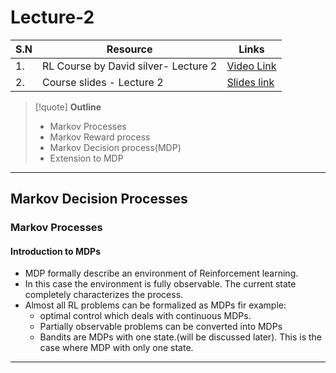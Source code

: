 
# Lecture-2

| S.N | Resource | Links |
| ---- | ---- | ---- |
| 1. | RL Course by David silver- Lecture 2 | [Video Link](https://www.youtube.com/watch?v=lfHX2hHRMVQ&list=PLqYmG7hTraZDM-OYHWgPebj2MfCFzFObQ&index=2) |
| 2. | Course slides -  Lecture 2 | [Slides link](https://www.davidsilver.uk/wp-content/uploads/2020/03/MDP.pdf) |
> [!quote] **Outline** 
> - Markov Processes
> - Markov Reward process
> - Markov Decision process(MDP)
> - Extension to MDP

---


## Markov Decision Processes
### Markov Processes
#### Introduction to MDPs
- MDP formally describe an environment of Reinforcement learning.
- In this case the environment is fully observable. The current state completely characterizes the process.
- Almost all RL problems can be formalized as MDPs fir example: 
	- optimal control which deals with continuous MDPs. 
	- Partially observable problems can be converted into MDPs
	- Bandits are MDPs with one state.(will be discussed later). This is the case where MDP with only one state.


---

